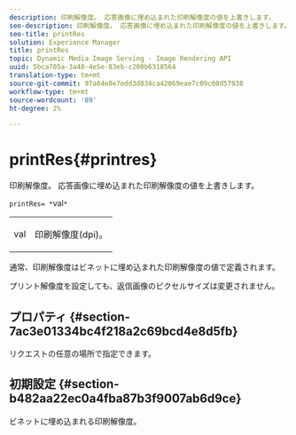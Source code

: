 ```yaml
---
description: 印刷解像度。 応答画像に埋め込まれた印刷解像度の値を上書きします。
seo-description: 印刷解像度。 応答画像に埋め込まれた印刷解像度の値を上書きします。
seo-title: printRes
solution: Experience Manager
title: printRes
topic: Dynamic Media Image Serving - Image Rendering API
uuid: 5bca705a-3a48-4e5e-83eb-c200b6318564
translation-type: tm+mt
source-git-commit: 97a84e8e7edd3d834ca42069eae7c09c00d57938
workflow-type: tm+mt
source-wordcount: '89'
ht-degree: 2%

---
```



# printRes{#printres}

印刷解像度。 応答画像に埋め込まれた印刷解像度の値を上書きします。

`printRes= *`val`*`

<table id="simpletable_3B5576DD070547538E74D4059B3E8251"> 
 <tr class="strow"> 
  <td class="stentry"> <p><span class="varname"> val</span> </p> </td> 
  <td class="stentry"> <p>印刷解像度(dpi)。 </p></td> 
 </tr> 
</table>

通常、印刷解像度はビネットに埋め込まれた印刷解像度の値で定義されます。

プリント解像度を設定しても、返信画像のピクセルサイズは変更されません。

## プロパティ {#section-7ac3e01334bc4f218a2c69bcd4e8d5fb}

リクエストの任意の場所で指定できます。

## 初期設定 {#section-b482aa22ec0a4fba87b3f9007ab6d9ce}

ビネットに埋め込まれる印刷解像度。
